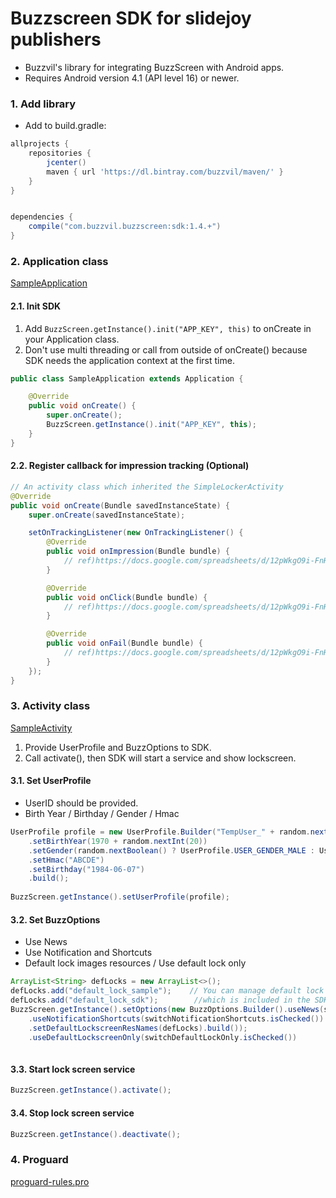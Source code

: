 # Buzzscreen SDK for slidejoy publishers

- Buzzvil's library for integrating BuzzScreen with Android apps.
- Requires Android version 4.1 (API level 16) or newer.

### 1. Add library

- Add to build.gradle:

```groovy
allprojects {
    repositories {
        jcenter()
        maven { url 'https://dl.bintray.com/buzzvil/maven/' }
    }
}


dependencies {
    compile("com.buzzvil.buzzscreen:sdk:1.4.+")
}

```


### 2. Application class

[SampleApplication](https://github.com/Buzzvil/slidejoy-sdk/blob/master/app/src/main/java/com/slidejoy/sample/SampleApplication.java)

#### 2.1. Init SDK

1. Add `BuzzScreen.getInstance().init("APP_KEY", this)` to onCreate in your Application class.
2. Don't use multi threading or call from outside of onCreate() because SDK needs the application context at the first time.

```java
public class SampleApplication extends Application {

	@Override
	public void onCreate() {
		super.onCreate();
		BuzzScreen.getInstance().init("APP_KEY", this);
	}
}
```

#### 2.2. Register callback for impression tracking (Optional)

```java
// An activity class which inherited the SimpleLockerActivity
@Override
public void onCreate(Bundle savedInstanceState) {
	super.onCreate(savedInstanceState);

	setOnTrackingListener(new OnTrackingListener() {
		@Override
		public void onImpression(Bundle bundle) {
			// ref)https://docs.google.com/spreadsheets/d/12pWkgO9i-FnH7-6AS2inlWiLeRAfK5SP8U5ATXQX3sU/edit?usp=sharing
		}

		@Override
		public void onClick(Bundle bundle) {
			// ref)https://docs.google.com/spreadsheets/d/12pWkgO9i-FnH7-6AS2inlWiLeRAfK5SP8U5ATXQX3sU/edit?usp=sharing
		}

		@Override
		public void onFail(Bundle bundle) {
			// ref)https://docs.google.com/spreadsheets/d/12pWkgO9i-FnH7-6AS2inlWiLeRAfK5SP8U5ATXQX3sU/edit?usp=sharing
		}
	});
}
```

### 3. Activity class

[SampleActivity](https://github.com/Buzzvil/slidejoy-sdk/blob/master/app/src/main/java/com/slidejoy/sample/SampleActivity.java)


1. Provide UserProfile and BuzzOptions to SDK.
2. Call activate(), then SDK will start a service and show lockscreen.

#### 3.1. Set UserProfile

- UserID should be provided.
- Birth Year / Birthday / Gender / Hmac

```java
UserProfile profile = new UserProfile.Builder("TempUser_" + random.nextInt(100))
	.setBirthYear(1970 + random.nextInt(20))
	.setGender(random.nextBoolean() ? UserProfile.USER_GENDER_MALE : UserProfile.USER_GENDER_FEMALE)
	.setHmac("ABCDE")
	.setBirthday("1984-06-07")
	.build();
						
BuzzScreen.getInstance().setUserProfile(profile);
```

#### 3.2. Set BuzzOptions

- Use News
- Use Notification and Shortcuts
- Default lock images resources / Use default lock only
	
```java
ArrayList<String> defLocks = new ArrayList<>();
defLocks.add("default_lock_sample");    // You can manage default lock screens manually.
defLocks.add("default_lock_sdk");        //which is included in the SDK project.
BuzzScreen.getInstance().setOptions(new BuzzOptions.Builder().useNews(switchNews.isChecked())
	.useNotificationShortcuts(switchNotificationShortcuts.isChecked())
	.setDefaultLockscreenResNames(defLocks).build());
	.useDefaultLockscreenOnly(switchDefaultLockOnly.isChecked())
						
```

#### 3.3. Start lock screen service

```java
BuzzScreen.getInstance().activate();
```

#### 3.4. Stop lock screen service

```java
BuzzScreen.getInstance().deactivate();
```

### 4. Proguard

[proguard-rules.pro](https://github.com/Buzzvil/slidejoy-sdk/blob/master/proguard-rules.pro)
